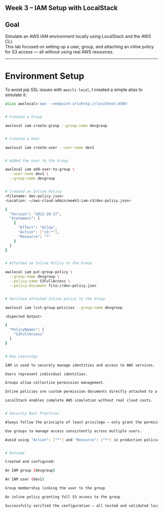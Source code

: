 ## Week 3 – IAM Setup with LocalStack

## Goal
Simulate an AWS IAM environment locally using LocalStack and the AWS CLI.  
This lab focused on setting up a user, group, and attaching an inline policy for S3 access — all without using real AWS resources.

---

# Environment Setup

To avoid pip SSL issues with `awscli-local`, I created a simple alias to simulate it:

```bash
alias awslocal='aws --endpoint-url=http://localhost:4566'


# Created a Group

awslocal iam create-group --group-name devgroup


# Created a User

awslocal iam create-user --user-name dev1


# Added the User to the Group

awslocal iam add-user-to-group \
  --user-name dev1 \
  --group-name devgroup


# Created an Inline Policy
<Filename: dev-policy.json>
<Location: ~/aws-cloud-admin/week3-iam-s3/dev-policy.json>

{
  "Version": "2012-10-17",
  "Statement": [
    {
      "Effect": "Allow",
      "Action": ["s3:*"],
      "Resource": "*"
    }
  ]
}


# Attached an Inline Policy to the Group

awslocal iam put-group-policy \
  --group-name devgroup \
  --policy-name S3FullAccess \
  --policy-document file://dev-policy.json


# Verified attached Inline policy to the Group

awslocal iam list-group-policies --group-name devgroup

<Espected Output>

{
  "PolicyNames": [
    "S3FullAccess"
  ]
}


# Key Learnings

IAM is used to securely manage identities and access to AWS services.

Users represent individual identities.

Groups allow collective permission management.

Inline policies are custom permission documents directly attached to a user or group.

LocalStack enables complete AWS simulation without real cloud costs.


# Security Best Practices

Always follow the principle of least privilege — only grant the permissions that are necessary.

Use groups to manage access consistently across multiple users.

Avoid using "Action": ["*"] and "Resource": ["*"] in production policies unless absolutely required.


# Outcome

Created and configured:

An IAM group (devgroup)

An IAM user (dev1)

Group membership linking the user to the group

An inline policy granting full S3 access to the group

Successfully verified the configuration — all tested and validated locally using LocalStack.

